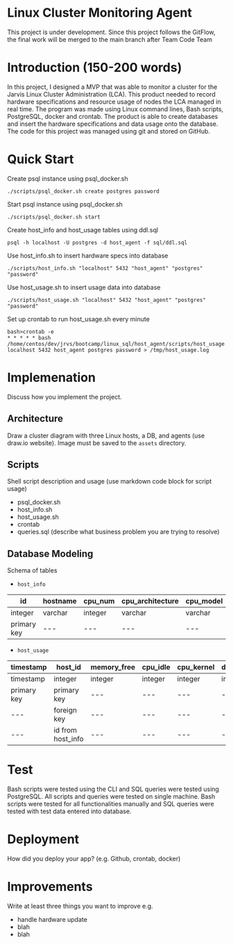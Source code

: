 # Linux Cluster Monitoring Agent
This project is under development. Since this project follows the GitFlow, the final work will be merged to the main branch after Team Code Team
# Introduction (150-200 words)
In this project, I designed a MVP that was able to monitor a cluster for the Jarvis Linux Cluster Administration (LCA). This product needed to record hardware specifications and resource usage of nodes the LCA managed in real time. The program was made using Linux command lines, Bash scripts, PostgreSQL, docker and crontab. The product is able to create databases and insert the hardware specifications and data usage onto the database. The code for this project was managed using git and stored on GitHub.

# Quick Start
Create psql instance using psql_docker.sh
```
./scripts/psql_docker.sh create postgres password
```
Start psql instance using psql_docker.sh
```
./scripts/psql_docker.sh start
```
Create host_info and host_usage tables using ddl.sql
```
psql -h localhost -U postgres -d host_agent -f sql/ddl.sql
```
Use host_info.sh to insert hardware specs into database
```
./scripts/host_info.sh "localhost" 5432 "host_agent" "postgres" "password"
```
Use host_usage.sh to insert usage data into database
```
./scripts/host_usage.sh "localhost" 5432 "host_agent" "postgres" "password"
```
Set up crontab to run host_usage.sh every minute
```
bash>crontab -e
* * * * * bash /home/centos/dev/jrvs/bootcamp/linux_sql/host_agent/scripts/host_usage.sh localhost 5432 host_agent postgres password > /tmp/host_usage.log
```

# Implemenation
Discuss how you implement the project.
## Architecture
Draw a cluster diagram with three Linux hosts, a DB, and agents (use draw.io website). Image must be saved to the `assets` directory.

## Scripts
Shell script description and usage (use markdown code block for script usage)
- psql_docker.sh
- host_info.sh
- host_usage.sh
- crontab
- queries.sql (describe what business problem you are trying to resolve)

## Database Modeling
Schema of tables
- `host_info`

|id|hostname|cpu_num|cpu_architecture|cpu_model|cpu_mhz|l2_cache|total_mem|timestamp|
|---|---|---|---|---|---|---|---|---|
|integer|varchar|integer|varchar|varchar|varchar|int|timestamp|
|primary key|---|---|---|---|---|---|---|---|

- `host_usage`

|timestamp|host_id|memory_free|cpu_idle|cpu_kernel|disk_io|disk_available|
|---|---|---|---|---|---|---|
|timestamp|integer|integer|integer|integer|integer|integer|
|primary key|primary key|---|---|---|---|---|
|---|foreign key|---|---|---|---|---|
|---|id from host_info|---|---|---|---|---|

# Test
Bash scripts were tested using the CLI and SQL queries were tested using PostgreSQL. All scripts and queries were tested on single machine. Bash scripts were tested for all functionalities manually and SQL queries were tested with test data entered into database.

# Deployment
How did you deploy your app? (e.g. Github, crontab, docker)

# Improvements
Write at least three things you want to improve 
e.g. 
- handle hardware update 
- blah
- blah
